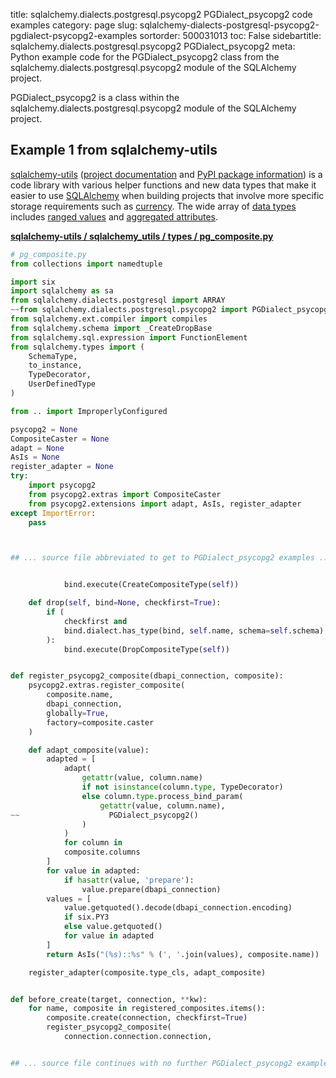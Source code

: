 title: sqlalchemy.dialects.postgresql.psycopg2 PGDialect_psycopg2 code examples
category: page
slug: sqlalchemy-dialects-postgresql-psycopg2-pgdialect-psycopg2-examples
sortorder: 500031013
toc: False
sidebartitle: sqlalchemy.dialects.postgresql.psycopg2 PGDialect_psycopg2
meta: Python example code for the PGDialect_psycopg2 class from the sqlalchemy.dialects.postgresql.psycopg2 module of the SQLAlchemy project.


PGDialect_psycopg2 is a class within the sqlalchemy.dialects.postgresql.psycopg2 module of the SQLAlchemy project.


## Example 1 from sqlalchemy-utils
[sqlalchemy-utils](https://github.com/kvesteri/sqlalchemy-utils)
([project documentation](https://sqlalchemy-utils.readthedocs.io/en/latest/)
and
[PyPI package information](https://pypi.org/project/SQLAlchemy-Utils/))
is a code library with various helper functions and new data types
that make it easier to use [SQLAlchemy](/sqlalchemy.html) when building
projects that involve more specific storage requirements such as
[currency](https://sqlalchemy-utils.readthedocs.io/en/latest/data_types.html#module-sqlalchemy_utils.types.currency).
The wide array of
[data types](https://sqlalchemy-utils.readthedocs.io/en/latest/data_types.html)
includes [ranged values](https://sqlalchemy-utils.readthedocs.io/en/latest/range_data_types.html)
and [aggregated attributes](https://sqlalchemy-utils.readthedocs.io/en/latest/aggregates.html).

[**sqlalchemy-utils / sqlalchemy_utils / types / pg_composite.py**](https://github.com/kvesteri/sqlalchemy-utils/blob/master/sqlalchemy_utils/types/pg_composite.py)

```python
# pg_composite.py
from collections import namedtuple

import six
import sqlalchemy as sa
from sqlalchemy.dialects.postgresql import ARRAY
~~from sqlalchemy.dialects.postgresql.psycopg2 import PGDialect_psycopg2
from sqlalchemy.ext.compiler import compiles
from sqlalchemy.schema import _CreateDropBase
from sqlalchemy.sql.expression import FunctionElement
from sqlalchemy.types import (
    SchemaType,
    to_instance,
    TypeDecorator,
    UserDefinedType
)

from .. import ImproperlyConfigured

psycopg2 = None
CompositeCaster = None
adapt = None
AsIs = None
register_adapter = None
try:
    import psycopg2
    from psycopg2.extras import CompositeCaster
    from psycopg2.extensions import adapt, AsIs, register_adapter
except ImportError:
    pass



## ... source file abbreviated to get to PGDialect_psycopg2 examples ...


            bind.execute(CreateCompositeType(self))

    def drop(self, bind=None, checkfirst=True):
        if (
            checkfirst and
            bind.dialect.has_type(bind, self.name, schema=self.schema)
        ):
            bind.execute(DropCompositeType(self))


def register_psycopg2_composite(dbapi_connection, composite):
    psycopg2.extras.register_composite(
        composite.name,
        dbapi_connection,
        globally=True,
        factory=composite.caster
    )

    def adapt_composite(value):
        adapted = [
            adapt(
                getattr(value, column.name)
                if not isinstance(column.type, TypeDecorator)
                else column.type.process_bind_param(
                    getattr(value, column.name),
~~                    PGDialect_psycopg2()
                )
            )
            for column in
            composite.columns
        ]
        for value in adapted:
            if hasattr(value, 'prepare'):
                value.prepare(dbapi_connection)
        values = [
            value.getquoted().decode(dbapi_connection.encoding)
            if six.PY3
            else value.getquoted()
            for value in adapted
        ]
        return AsIs("(%s)::%s" % (', '.join(values), composite.name))

    register_adapter(composite.type_cls, adapt_composite)


def before_create(target, connection, **kw):
    for name, composite in registered_composites.items():
        composite.create(connection, checkfirst=True)
        register_psycopg2_composite(
            connection.connection.connection,


## ... source file continues with no further PGDialect_psycopg2 examples...

```

